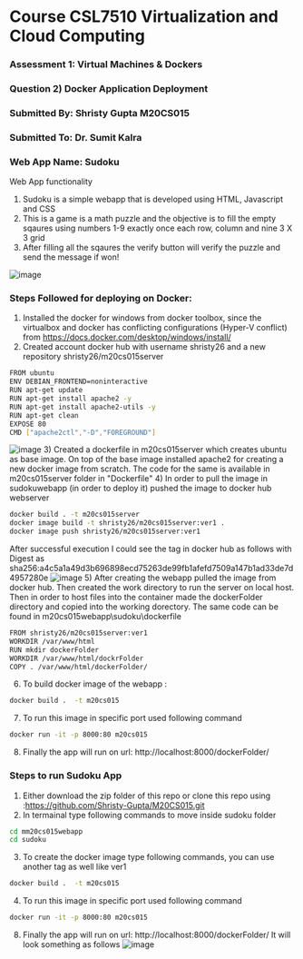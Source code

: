 # Course CSL7510 Virtualization and Cloud Computing
### Assessment 1: Virtual Machines & Dockers
### Question 2) Docker Application Deployment
### Submitted By: Shristy Gupta M20CS015
### Submitted To: Dr. Sumit Kalra

### Web App Name: Sudoku
Web App functionality
1) Sudoku is a simple webapp that is developed using HTML, Javascript and CSS 
2) This is a game is a math puzzle and the objective is to fill the empty sqaures using numbers 1-9 exactly once each row, column and nine 3 X 3 grid
3) After filling all the sqaures the verify button will verify the puzzle and send the message if won!

![image](https://user-images.githubusercontent.com/26459890/131553015-8b81b99c-03ab-42b1-b70d-7d6b48ec6f37.png)


### Steps Followed for deploying on Docker:
1) Installed the docker for windows from docker toolbox, since the virtualbox and docker has conflicting configurations (Hyper-V conflict) from https://docs.docker.com/desktop/windows/install/ 
2) Created account docker hub with username shristy26 and a new repository shristy26/m20cs015server
``` sh
FROM ubuntu
ENV DEBIAN_FRONTEND=noninteractive
RUN apt-get update
RUN apt-get install apache2 -y
RUN apt-get install apache2-utils -y
RUN apt-get clean
EXPOSE 80
CMD ["apache2ctl","-D","FOREGROUND"]
```
![image](https://user-images.githubusercontent.com/26459890/131547012-d4eeb469-cf38-44ed-99db-779f67a2db90.png)
3) Created a dockerfile in m20cs015server which creates ubuntu as base image. On top of the base image installed apache2 for creating a new docker image from scratch. The code for the same is available in m20cs015server folder in "Dockerfile" 
4) In order to pull the image in sudokuwebapp (in order to deploy it) pushed the image to docker hub webserver 
``` sh
docker build . -t m20cs015server
docker image build -t shristy26/m20cs015server:ver1 .
docker image push shristy26/m20cs015server:ver1
```
After successful execution I could see the tag in docker hub as follows with Digest as sha256:a4c5a1a49d3b696898ecd75263de99fb1afefd7509a147b1ad33de7d4957280e
![image](https://user-images.githubusercontent.com/26459890/131549740-d9318bf8-2980-43f8-adf6-24d0c7aab6a7.png)
5) After creating the webapp pulled the image from docker hub. Then created the work directory to run the server on local host. Then in order to host files into the container made the dockerFolder directory and copied into the working dorectory. The same code can be found in m20cs015webapp\sudoku\dockerfile

``` sh
FROM shristy26/m20cs015server:ver1
WORKDIR /var/www/html
RUN mkdir dockerFolder
WORKDIR /var/www/html/dockrFolder
COPY . /var/www/html/dockerFolder/
``` 
6) To build docker image of the webapp :
``` sh
docker build .  -t m20cs015
```
7) To run this image in specific port used following command
``` sh
docker run -it -p 8000:80 m20cs015
```
8) Finally the app will run on url: http://localhost:8000/dockerFolder/

### Steps to run Sudoku App 
1) Either download the zip folder of this repo or clone this repo using :https://github.com/Shristy-Gupta/M20CS015.git
2) In termainal type following commands to move inside sudoku folder
``` sh
cd mm20cs015webapp
cd sudoku
```
3) To create the docker image type following commands, you can use another tag as well like ver1
``` sh
docker build .  -t m20cs015
```
4) To run this image in specific port used following command
``` sh
docker run -it -p 8000:80 m20cs015
```
8) Finally the app will run on url: http://localhost:8000/dockerFolder/ It will look something as follows
![image](https://user-images.githubusercontent.com/26459890/131554583-7c3740cb-6279-4345-aab9-90df933ad952.png)

